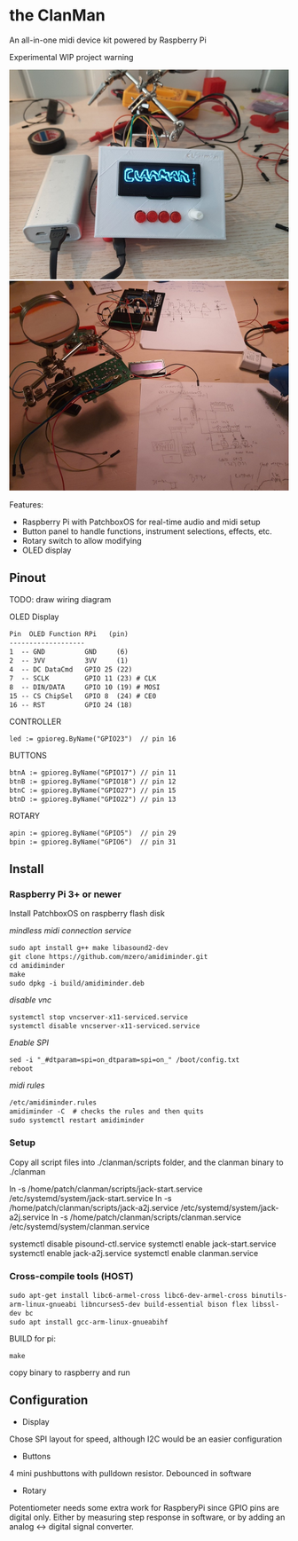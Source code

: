# the ClanMan

An all-in-one midi device kit powered by Raspberry Pi

Experimental WIP project warning

![WIP](https://github.com/bensinober/clanman/blob/main/docs/clanman.jpg?raw=true "first 3d print")
![WIP](https://github.com/bensinober/clanman/blob/main/docs/20210311_232658.jpg?raw=true "Used an old voice mod board")

Features:
* Raspberry Pi with PatchboxOS for real-time audio and midi setup
* Button panel to handle functions, instrument selections, effects, etc.
* Rotary switch to allow modifying
* OLED display

## Pinout

TODO: draw wiring diagram

OLED Display

    Pin  OLED Function RPi   (pin)
    -------------------
    1  -- GND          GND     (6)
    2  -- 3VV          3VV     (1)
    4  -- DC DataCmd   GPIO 25 (22)
    7  -- SCLK         GPIO 11 (23) # CLK
    8  -- DIN/DATA     GPIO 10 (19) # MOSI
    15 -- CS ChipSel   GPIO 8  (24) # CE0
    16 -- RST          GPIO 24 (18)

CONTROLLER

    led := gpioreg.ByName("GPIO23")  // pin 16

BUTTONS

    btnA := gpioreg.ByName("GPIO17") // pin 11
    btnB := gpioreg.ByName("GPIO18") // pin 12
    btnC := gpioreg.ByName("GPIO27") // pin 15
    btnD := gpioreg.ByName("GPIO22") // pin 13

ROTARY

    apin := gpioreg.ByName("GPIO5")  // pin 29
    bpin := gpioreg.ByName("GPIO6")  // pin 31

## Install

### Raspberry Pi 3+ or newer

Install PatchboxOS on raspberry flash disk

*mindless midi connection service*

    sudo apt install g++ make libasound2-dev
    git clone https://github.com/mzero/amidiminder.git
    cd amidiminder
    make
    sudo dpkg -i build/amidiminder.deb

*disable vnc*

    systemctl stop vncserver-x11-serviced.service
    systemctl disable vncserver-x11-serviced.service

*Enable SPI*

    sed -i "_#dtparam=spi=on_dtparam=spi=on_" /boot/config.txt
    reboot

*midi rules*

    /etc/amidiminder.rules
    amidiminder -C  # checks the rules and then quits
    sudo systemctl restart amidiminder

### Setup

Copy all script files into ./clanman/scripts folder, and the clanman binary to ./clanman

ln -s /home/patch/clanman/scripts/jack-start.service /etc/systemd/system/jack-start.service
ln -s /home/patch/clanman/scripts/jack-a2j.service /etc/systemd/system/jack-a2j.service
ln -s /home/patch/clanman/scripts/clanman.service /etc/systemd/system/clanman.service

systemctl disable pisound-ctl.service
systemctl enable jack-start.service
systemctl enable jack-a2j.service
systemctl enable clanman.service


### Cross-compile tools (HOST)

    sudo apt-get install libc6-armel-cross libc6-dev-armel-cross binutils-arm-linux-gnueabi libncurses5-dev build-essential bison flex libssl-dev bc
    sudo apt install gcc-arm-linux-gnueabihf

BUILD for pi:

    make

copy binary to raspberry and run

## Configuration

* Display

Chose SPI layout for speed, although I2C would be an easier configuration

* Buttons

4 mini pushbuttons with pulldown resistor. Debounced in software


* Rotary

Potentiometer needs some extra work for RaspberyPi since GPIO pins are digital only.
Either by measuring step response in software, or by adding an analog <-> digital signal converter.
